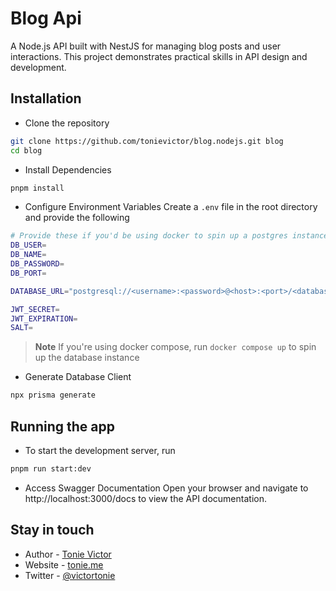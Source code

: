 # Blog Api
A Node.js API built with NestJS for managing blog posts and user interactions. This project demonstrates practical skills in API design and development.

## Installation

- Clone the repository
```bash
git clone https://github.com/tonievictor/blog.nodejs.git blog
cd blog
```

- Install Dependencies
```bash
pnpm install
```

- Configure Environment Variables
Create a `.env` file in the root directory and provide the following
```bash
# Provide these if you'd be using docker to spin up a postgres instance
DB_USER=
DB_NAME=
DB_PASSWORD=
DB_PORT=

DATABASE_URL="postgresql://<username>:<password>@<host>:<port>/<database>?schema=public"

JWT_SECRET=
JWT_EXPIRATION=
SALT=
```
> **Note** If you're using docker compose, run `docker compose up` to spin up the database instance

- Generate Database Client
```bash
npx prisma generate
```
## Running the app
- To start the development server, run
```bash
pnpm run start:dev
```

- Access Swagger Documentation
Open your browser and navigate to http://localhost:3000/docs to view the API documentation.

## Stay in touch
- Author - [Tonie Victor]()
- Website - [tonie.me](https://tonie.me/)
- Twitter - [@victortonie](https://twitter.com/victortonie)
